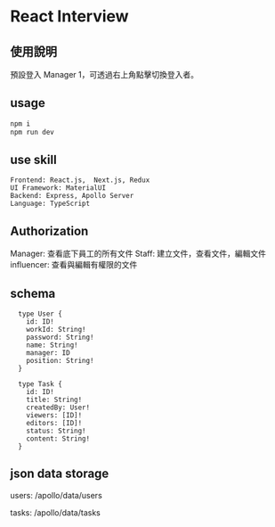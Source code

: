 # React Interview

## 使用說明

預設登入 Manager 1，可透過右上角點擊切換登入者。

## usage

```bash
npm i
npm run dev
```

## use skill
```
Frontend: React.js,  Next.js, Redux
UI Framework: MaterialUI
Backend: Express, Apollo Server
Language: TypeScript
```

## Authorization

Manager: 查看底下員工的所有文件
Staff: 建立文件，查看文件，編輯文件
influencer: 查看與編輯有權限的文件
## schema

```gql
  type User {
    id: ID!
    workId: String!
    password: String!
    name: String!
    manager: ID
    position: String!
  }

  type Task {
    id: ID!
    title: String!
    createdBy: User!
    viewers: [ID]!
    editors: [ID]!
    status: String!
    content: String!
  }
```

## json data storage
users: /apollo/data/users

tasks: /apollo/data/tasks
